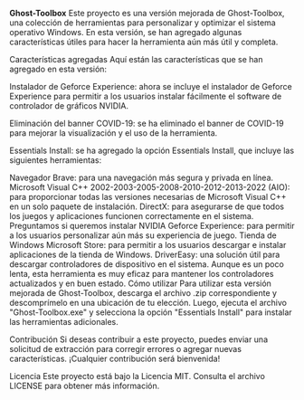 **Ghost-Toolbox**
Este proyecto es una versión mejorada de Ghost-Toolbox, una colección de herramientas para personalizar y optimizar el sistema operativo Windows. En esta versión, se han agregado algunas características útiles para hacer la herramienta aún más útil y completa.

Características agregadas
Aquí están las características que se han agregado en esta versión:

Instalador de Geforce Experience: ahora se incluye el instalador de Geforce Experience para permitir a los usuarios instalar fácilmente el software de controlador de gráficos NVIDIA.

Eliminación del banner COVID-19: se ha eliminado el banner de COVID-19 para mejorar la visualización y el uso de la herramienta.

Essentials Install: se ha agregado la opción Essentials Install, que incluye las siguientes herramientas:

Navegador Brave: para una navegación más segura y privada en línea.
Microsoft Visual C++ 2002-2003-2005-2008-2010-2012-2013-2022 (AIO): para proporcionar todas las versiones necesarias de Microsoft Visual C++ en un solo paquete de instalación.
DirectX: para asegurarse de que todos los juegos y aplicaciones funcionen correctamente en el sistema.
Preguntamos si queremos instalar NVIDIA Geforce Experience: para permitir a los usuarios personalizar aún más su experiencia de juego.
Tienda de Windows Microsoft Store: para permitir a los usuarios descargar e instalar aplicaciones de la tienda de Windows.
DriverEasy: una solución útil para descargar controladores de dispositivo en el sistema. Aunque es un poco lenta, esta herramienta es muy eficaz para mantener los controladores actualizados y en buen estado.
Cómo utilizar
Para utilizar esta versión mejorada de Ghost-Toolbox, descarga el archivo .zip correspondiente y descomprímelo en una ubicación de tu elección. Luego, ejecuta el archivo "Ghost-Toolbox.exe" y selecciona la opción "Essentials Install" para instalar las herramientas adicionales.

Contribución
Si deseas contribuir a este proyecto, puedes enviar una solicitud de extracción para corregir errores o agregar nuevas características. ¡Cualquier contribución será bienvenida!

Licencia
Este proyecto está bajo la Licencia MIT. Consulta el archivo LICENSE para obtener más información.
